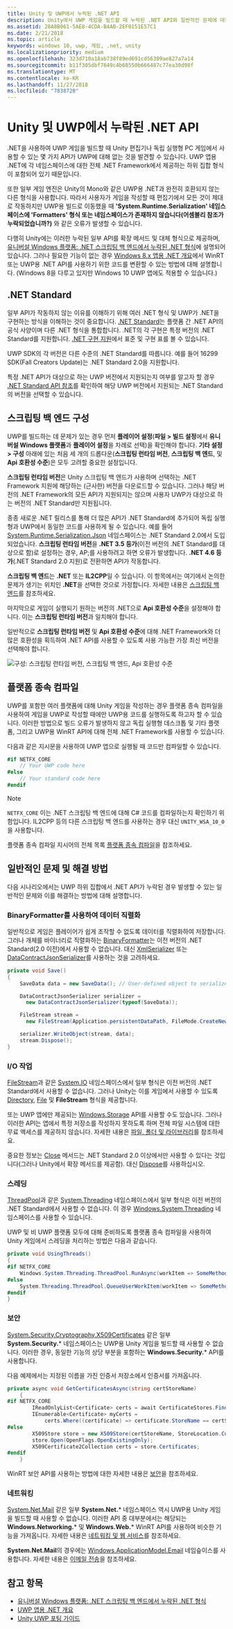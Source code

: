 ```yaml
---
title: Unity 및 UWP에서 누락된 .NET API
description: Unity에서 UWP 게임을 빌드할 때 누락된 .NET API와 일반적인 문제에 대한 해결 방법에 대해 알아보세요.
ms.assetid: 28A8B061-5AE8-4CDA-B4AB-2EF0151E57C1
ms.date: 2/21/2018
ms.topic: article
keywords: windows 10, uwp, 게임, .net, unity
ms.localizationpriority: medium
ms.openlocfilehash: 323d710a18ab738f89ed691cd56309ae827a7a14
ms.sourcegitcommit: b11f305dbf7649c4b68550b666487c77ea30d98f
ms.translationtype: MT
ms.contentlocale: ko-KR
ms.lasthandoff: 11/27/2018
ms.locfileid: "7838720"
---
```

# <a name="missing-net-apis-in-unity-and-uwp"></a>Unity 및 UWP에서 누락된 .NET API

.NET을 사용하여 UWP 게임을 빌드할 때 Unity 편집기나 독립 실행형 PC 게임에서 사용할 수 있는 몇 가지 API가 UWP에 대해 없는 것을 발견할 수 있습니다. UWP 앱용 .NET에 각 네임스페이스에 대한 전체 .NET Framework에서 제공하는 하위 집합 형식이 포함되어 있기 때문입니다.

또한 일부 게임 엔진은 Unity의 Mono와 같은 UWP용 .NET과 완전히 호환되지 않는 다른 형식을 사용합니다. 따라서 사용자가 게임을 작성할 때 편집기에서 모든 것이 제대로 작동하지만 UWP용 빌드로 이동했을 때 **'System.Runtime.Serialization' 네임스페이스에 'Formatters' 형식 또는 네임스페이스가 존재하지 않습니다(어셈블리 참조가 누락되었습니까?)** 와 같은 오류가 발생할 수 있습니다.

다행히 Unity에는 이러한 누락된 일부 API를 확장 메서드 및 대체 형식으로 제공하며, [유니버설 Windows 플랫폼: .NET 스크립팅 백 엔드에서 누락된 .NET 형식](https://docs.unity3d.com/Manual/windowsstore-missingtypes.html)에 설명되어 있습니다. 그러나 필요한 기능이 없는 경우 [Windows 8.x 앱용 .NET 개요](https://msdn.microsoft.com/library/windows/apps/br230302)에서 WinRT 또는 UWP용 .NET API를 사용하기 위한 코드를 변환할 수 있는 방법에 대해 설명합니다. (Windows 8을 다루고 있지만 Windows 10 UWP 앱에도 적용할 수 있습니다.)

## <a name="net-standard"></a>.NET Standard

일부 API가 작동하지 않는 이유를 이해하기 위해 여러 .NET 형식 및 UWP가 .NET을 구현하는 방식을 이해하는 것이 중요합니다. [.NET Standard](https://docs.microsoft.com/dotnet/standard/net-standard)는 플랫폼 간 .NET API의 공식 사양이며 다른 .NET 형식을 통합합니다. .NET의 각 구현은 특정 버전의 .NET Standard를 지원합니다. [.NET 구현 지원](https://docs.microsoft.com/dotnet/standard/net-standard#net-implementation-support)에서 표준 및 구현 표를 볼 수 있습니다.

UWP SDK의 각 버전은 다른 수준의 .NET Standard를 따릅니다. 예를 들어 16299 SDK(Fall Creators Update)는 .NET Standard 2.0을 지원합니다.

특정 .NET API가 대상으로 하는 UWP 버전에서 지원되는지 여부를 알고자 할 경우 [.NET Standard API 참조](https://docs.microsoft.com/dotnet/api/index?view=netstandard-2.0)를 확인하여 해당 UWP 버전에서 지원되는 .NET Standard의 버전을 선택할 수 있습니다.

## <a name="scripting-backend-configuration"></a>스크립팅 백 엔드 구성

UWP를 빌드하는 데 문제가 있는 경우 먼저 **플레이어 설정**(**파일 > 빌드 설정**에서 **유니버설 Windows 플랫폼**과 **플레이어 설정**을 차례로 선택)을 확인해야 합니다. **기타 설정 > 구성** 아래에 있는 처음 세 개의 드롭다운(**스크립팅 런타임 버전**, **스크립팅 백 엔드**, 및 **Api 호환성 수준**)은 모두 고려할 중요한 설정입니다.

**스크립팅 런타임 버전**은 Unity 스크립팅 백 엔드가 사용하며 선택하는 .NET Framework 지원에 해당하는 (근사한) 버전을 다운로드할 수 있습니다. 그러나 해당 버전의 .NET Framework의 모든 API가 지원되지는 않으며 사용자 UWP가 대상으로 하는 버전의 .NET Standard만 지원됩니다.

종종 새로운 .NET 릴리스를 통해 더 많은 API가 .NET Standard에 추가되어 독립 실행형과 UWP에서 동일한 코드를 사용하게 될 수 있습니다. 예를 들어 [System.Runtime.Serialization.Json](https://docs.microsoft.com/dotnet/api/system.runtime.serialization.json) 네임스페이스는 .NET Standard 2.0에서 도입되었습니다. **스크립팅 런타임 버전**을 **.NET 3.5 등가**(이전 버전의 .NET Standard를 대상으로 함)로 설정하는 경우, AP;를 사용하려고 하면 오류가 발생합니다. **.NET 4.6 등가**(.NET Standard 2.0 지원)로 전환하면 API가 작동합니다.

**스크립팅 백 엔드**는 **.NET** 또는 **IL2CPP**일 수 있습니다. 이 항목에서는 여기에서 논의한 문제가 생기는 위치인 **.NET**을 선택한 것으로 가정합니다. 자세한 내용은 [스크립팅 백 엔드](https://docs.unity3d.com/Manual/windowsstore-scriptingbackends.html)를 참조하세요.

마지막으로 게임이 실행되기 원하는 버전의 .NET으로 **Api 호환성 수준**을 설정해야 합니다. 이는 **스크립팅 런타임 버전**과 일치해야 합니다.

일반적으로 **스크립팅 런타임 버전** 및 **Api 호환성 수준**에 대해 .NET Framework와 더 많은 호환성을 획득하여 .NET API를 사용할 수 있도록 사용 가능한 가장 최신 버전을 선택해야 합니다.

![구성: 스크립팅 런타임 버전, 스크립팅 백 엔드, Api 호환성 수준](images/missing-dot-net-apis-in-unity-1.png)

## <a name="platform-dependent-compilation"></a>플랫폼 종속 컴파일

UWP를 포함한 여러 플랫폼에 대해 Unity 게임을 작성하는 경우 플랫폼 종속 컴파일을 사용하여 게임을 UWP로 작성할 때에만 UWP용 코드를 실행하도록 하고자 할 수 있습니다. 이러한 방법으로 빌드 오류가 발생하지 않고 독립 실행형 데스크톱 및 기타 플랫폼, 그리고 UWP용 WinRT API에 대해 전체 .NET Framework를 사용할 수 있습니다.

다음과 같은 지시문을 사용하여 UWP 앱으로 실행될 때 코드만 컴파일할 수 있습니다.

```csharp
#if NETFX_CORE
    // Your UWP code here
#else
    // Your standard code here
#endif
```

> [!NOTE]
> `NETFX_CORE` 이는 .NET 스크립팅 백 엔드에 대해 C# 코드를 컴파일하는지 확인하기 위함입니다. IL2CPP 등의 다른 스크립팅 백 엔드를 사용하는 경우 대신 `UNITY_WSA_10_0`을 사용합니다.

플랫폼 종속 컴파일 지시어의 전체 목록 [플랫폼 종속 컴파일](https://docs.unity3d.com/Manual/PlatformDependentCompilation.html)을 참조하세요.

## <a name="common-issues-and-workarounds"></a>일반적인 문제 및 해결 방법

다음 시나리오에서는 UWP 하위 집합에서 .NET API가 누락된 경우 발생할 수 있는 일반적인 문제와 이를 해결하는 방법에 대해 설명합니다.

### <a name="data-serialization-using-binaryformatter"></a>BinaryFormatter를 사용하여 데이터 직렬화

일반적으로 게임은 플레이어가 쉽게 조작할 수 없도록 데이터를 직렬화하여 저장합니다. 그러나 개체를 바이너리로 직렬화하는 [BinaryFormatter](https://docs.microsoft.com/dotnet/api/system.runtime.serialization.formatters.binary.binaryformatter)는 이전 버전의 .NET Standard(2.0 이전)에서 사용할 수 없습니다. 대신 [XmlSerializer](https://docs.microsoft.com/dotnet/api/system.xml.serialization.xmlserializer) 또는 [DataContractJsonSerializer](https://docs.microsoft.com/dotnet/api/system.runtime.serialization.json.datacontractjsonserializer)를 사용하는 것을 고려하세요.

```csharp
private void Save()
{
    SaveData data = new SaveData(); // User-defined object to serialize

    DataContractJsonSerializer serializer = 
      new DataContractJsonSerializer(typeof(SaveData));

    FileStream stream = 
      new FileStream(Application.persistentDataPath, FileMode.CreateNew);

    serializer.WriteObject(stream, data);
    stream.Dispose();
}
```

### <a name="io-operations"></a>I/O 작업

[FileStream](https://docs.microsoft.com/dotnet/api/system.io.filestream)과 같은 [System.IO](https://docs.microsoft.com/dotnet/api/system.io) 네임스페이스에서 일부 형식은 이전 버전의 .NET Standard에서 사용할 수 없습니다. 그러나 Unity는 이를 게임에서 사용할 수 있도록 [Directory](https://docs.microsoft.com/dotnet/api/system.io.directory), [File](https://docs.microsoft.com/dotnet/api/system.io.file) 및 **FileStream** 형식을 제공합니다.

또는 UWP 앱에만 제공되는 [Windows.Storage](https://docs.microsoft.com/uwp/api/Windows.Storage) API를 사용할 수도 있습니다. 그러나 이러한 API는 앱에서 특정 저장소를 작성하지 못하도록 하며 전체 파일 시스템에 대한 무료 액세스를 제공하지 않습니다. 자세한 내용은 [파일, 폴더 및 라이브러리](https://docs.microsoft.com/windows/uwp/files/)를 참조하세요.

중요한 정보는 [Close](https://docs.microsoft.com/dotnet/api/system.io.stream.close) 메서드는 .NET Standard 2.0 이상에서만 사용할 수 있다는 것입니다(그러나 Unity에서 확장 메서드를 제공함). 대신 [Dispose](https://docs.microsoft.com/dotnet/api/system.io.stream.dispose)를 사용하십시오.

### <a name="threading"></a>스레딩

[ThreadPool](https://docs.microsoft.com/dotnet/api/system.threading.threadpool)과 같은 [System.Threading](https://docs.microsoft.com/dotnet/api/system.threading) 네임스페이스에서 일부 형식은 이전 버전의 .NET Standard에서 사용할 수 없습니다. 이 경우 [Windows.System.Threading](https://docs.microsoft.com/uwp/api/windows.system.threading) 네임스페이스를 사용할 수 있습니다.

UWP 및 비 UWP 플랫폼 모두에 대해 준비하도록 플랫폼 종속 컴파일을 사용하여 Unity 게임에서 스레딩을 처리하는 방법은 다음과 같습니다.

```csharp
private void UsingThreads()
{
#if NETFX_CORE
    Windows.System.Threading.ThreadPool.RunAsync(workItem => SomeMethod());
#else
    System.Threading.ThreadPool.QueueUserWorkItem(workItem => SomeMethod());
#endif
}
```

### <a name="security"></a>보안

[System.Security.Cryptography.X509Certificates](https://docs.microsoft.com/dotnet/api/system.security.cryptography.x509certificates?view=netstandard-2.0) 같은 일부 **System.Security.*** 네임스페이스는 UWP용 Unity 게임을 빌드할 때 사용할 수 없습니다. 이러한 경우, 동일한 기능의 상당 부분을 포함하는 **Windows.Security.*** API를 사용합니다.

다음 예제에서는 지정된 이름을 가진 인증서 저장소에서 인증서를 가져옵니다.

```cs
private async void GetCertificatesAsync(string certStoreName)
    {
#if NETFX_CORE
        IReadOnlyList<Certificate> certs = await CertificateStores.FindAllAsync();
        IEnumerable<Certificate> myCerts = 
            certs.Where((certificate) => certificate.StoreName == certStoreName);
#else
        X509Store store = new X509Store(certStoreName, StoreLocation.CurrentUser);
        store.Open(OpenFlags.OpenExistingOnly);
        X509Certificate2Collection certs = store.Certificates;
#endif
    }
```

WinRT 보안 API를 사용하는 방법에 대한 자세한 내용은 [보안](https://docs.microsoft.com/windows/uwp/security/)을 참조하세요.

### <a name="networking"></a>네트워킹

[System.Net.Mail](https://docs.microsoft.com/dotnet/api/system.net.mail?view=netstandard-2.0) 같은 일부 **System&period;Net.*** 네임스페이스 역시 UWP용 Unity 게임을 빌드할 때 사용할 수 없습니다. 이러한 API 중 대부분에서는 해당되는 **Windows.Networking.*** 및 **Windows.Web.*** WinRT API를 사용하여 비슷한 기능을 가져옵니다. 자세한 내용은 [네트워킹 및 웹 서비스](https://docs.microsoft.com/windows/uwp/networking/)를 참조하세요.

**System.Net.Mail**의 경우에는 [Windows.ApplicationModel.Email](https://docs.microsoft.com/uwp/api/windows.applicationmodel.email) 네임슾이스를 사용합니다. 자세한 내용은 [이메일 전송](https://docs.microsoft.com/windows/uwp/contacts-and-calendar/sending-email)을 참조하세요.

## <a name="see-also"></a>참고 항목

* [유니버설 Windows 플랫폼: .NET 스크립팅 백 엔드에서 누락된 .NET 형식](https://docs.unity3d.com/Manual/windowsstore-missingtypes.html)
* [UWP 앱용 .NET 개요](https://msdn.microsoft.com/library/windows/apps/br230302)
* [Unity UWP 포팅 가이드](https://unity3d.com/partners/microsoft/porting-guides)